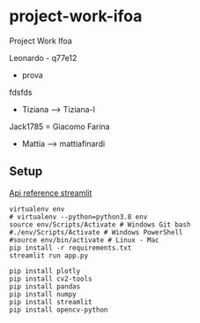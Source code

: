 # project-work-ifoa
Project Work Ifoa


Leonardo - q77e12
* prova

fdsfds
* Tiziana --> Tiziana-I


Jack1785 = Giacomo Farina

* Mattia  --> mattiafinardi


## Setup 

[Api reference streamlit](https://docs.streamlit.io/en/stable/api.html)

``` 
virtualenv env
# virtualenv --python=python3.8 env
source env/Scripts/Activate # Windows Git bash
#./env/Scripts/Activate # Windows PowerShell
#source env/bin/activate # Linux - Mac
pip install -r requirements.txt
streamlit run app.py

pip install plotly
pip install cv2-tools
pip install pandas
pip install numpy
pip install streamlit
pip install opencv-python
``` 